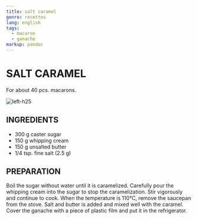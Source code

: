 ```yaml
---
title: salt caramel
genre: recettes
lang: english
tags:
  - macaron 
  - ganache
markup: pandoc
---
```


# SALT CARAMEL

For about 40 pcs. macarons.

![](/home/fred/.repo/traductions/recettes/images/macaron_karamel.jpg "left-h25")

## INGREDIENTS


- 300 g caster sugar
- 150 g whipping cream
- 150 g unsalted butter
- 1/4 tsp. fine salt (2.5 g)

## PREPARATION

Boil the sugar without water until it is caramelized.
Carefully pour the whipping cream into the sugar to stop the caramelization.
Stir vigorously and continue to cook.
When the temperature is 110°C, remove the saucepan from the stove.
Salt and butter is added and mixed well with the caramel.
Cover the ganache with a piece of plastic film and put it in the refrigerator.

